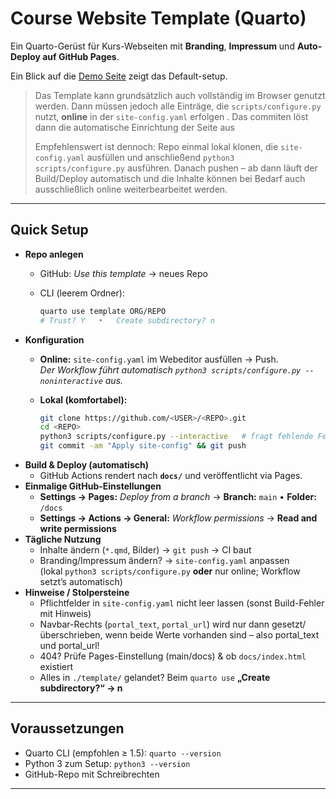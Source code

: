 # Course Website Template (Quarto)

Ein Quarto-Gerüst für Kurs-Webseiten mit **Branding**, **Impressum** und **Auto-Deploy auf GitHub Pages**.

Ein Blick auf die [Demo Seite](https://gisma-courses.github.io/web-template/) zeigt das Default-setup.

> Das Template kann grundsätzlich auch vollständig im Browser genutzt werden. Dann müssen jedoch alle Einträge, die `scripts/configure.py` nutzt, **online** in der `site-config.yaml` erfolgen . Das commiten löst dann die automatische Einrichtung der Seite aus
>
> Empfehlenswert ist dennoch: Repo einmal lokal klonen, die `site-config.yaml` ausfüllen und anschließend `python3 scripts/configure.py` ausführen. Danach pushen – ab dann läuft der Build/Deploy automatisch und die Inhalte können bei Bedarf auch ausschließlich online weiterbearbeitet werden.

------------------------------------------------------------------------

## Quick Setup

-   **Repo anlegen**
    -   GitHub: *Use this template* → neues Repo

    -   CLI (leerem Ordner):

        ``` bash
        quarto use template ORG/REPO
        # Trust? Y   •   Create subdirectory? n
        ```
-   **Konfiguration**
    -   **Online:** `site-config.yaml` im Webeditor ausfüllen → Push.\
        *Der Workflow führt automatisch `python3 scripts/configure.py --noninteractive` aus.*

    -   **Lokal (komfortabel):**

        ``` bash
        git clone https://github.com/<USER>/<REPO>.git
        cd <REPO>
        python3 scripts/configure.py --interactive   # fragt fehlende Felder
        git commit -am "Apply site-config" && git push
        ```
-   **Build & Deploy (automatisch)**
    -   GitHub Actions rendert nach **`docs/`** und veröffentlicht via Pages.
-   **Einmalige GitHub-Einstellungen**
    -   **Settings → Pages:** *Deploy from a branch* → **Branch:** `main` • **Folder:** `/docs`
    -   **Settings → Actions → General:** *Workflow permissions* → **Read and write permissions**
-   **Tägliche Nutzung**
    -   Inhalte ändern (`*.qmd`, Bilder) → `git push` → CI baut
    -   Branding/Impressum ändern? → `site-config.yaml` anpassen\
        (lokal `python3 scripts/configure.py` **oder** nur online; Workflow setzt’s automatisch)
-   **Hinweise / Stolpersteine**
    -   Pflichtfelder in `site-config.yaml` nicht leer lassen (sonst Build-Fehler mit Hinweis)
    -   Navbar-Rechts (`portal_text`, `portal_url`) wird nur dann gesetzt/überschrieben, wenn beide Werte vorhanden sind – also portal_text und portal_url!
    -   404? Prüfe Pages-Einstellung (main/docs) & ob `docs/index.html` existiert
    -   Alles in `./template/` gelandet? Beim `quarto use` **„Create subdirectory?“ → n**

------------------------------------------------------------------------

## Voraussetzungen

-   Quarto CLI (empfohlen ≥ 1.5): `quarto --version`
-   Python 3 zum Setup: `python3 --version`
-   GitHub-Repo mit Schreibrechten

------------------------------------------------------------------------
